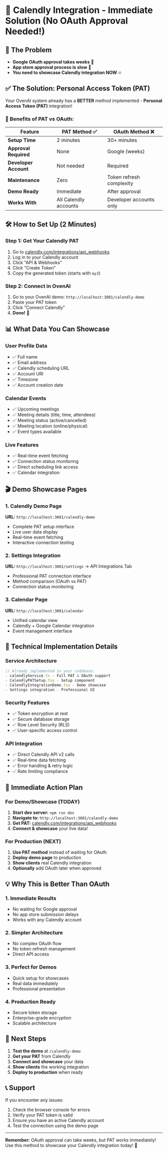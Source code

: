 # 🚀 Calendly Integration - Immediate Solution (No OAuth Approval Needed!)

## 🎯 The Problem
- **Google OAuth approval takes weeks** 😤
- **App store approval process is slow** 😤
- **You need to showcase Calendly integration NOW** 🔥

## ✅ The Solution: Personal Access Token (PAT)

Your OvenAI system already has a **BETTER** method implemented - **Personal Access Token (PAT)** integration! 

### 🚀 Benefits of PAT vs OAuth:

| Feature | PAT Method ✅ | OAuth Method ❌ |
|---------|---------------|------------------|
| **Setup Time** | 2 minutes | 30+ minutes |
| **Approval Required** | None | Google (weeks) |
| **Developer Account** | Not needed | Required |
| **Maintenance** | Zero | Token refresh complexity |
| **Demo Ready** | Immediate | After approval |
| **Works With** | All Calendly accounts | Developer accounts only |

## 🛠️ How to Set Up (2 Minutes)

### Step 1: Get Your Calendly PAT
1. Go to [calendly.com/integrations/api_webhooks](https://calendly.com/integrations/api_webhooks)
2. Log in to your Calendly account
3. Click "API & Webhooks"
4. Click "Create Token"
5. Copy the generated token (starts with `eyJ`)

### Step 2: Connect in OvenAI
1. Go to your OvenAI demo: `http://localhost:3001/calendly-demo`
2. Paste your PAT token
3. Click "Connect Calendly"
4. **Done!** 🎉

## 📊 What Data You Can Showcase

### User Profile Data
- ✅ Full name
- ✅ Email address
- ✅ Calendly scheduling URL
- ✅ Account URI
- ✅ Timezone
- ✅ Account creation date

### Calendar Events
- ✅ Upcoming meetings
- ✅ Meeting details (title, time, attendees)
- ✅ Meeting status (active/cancelled)
- ✅ Meeting location (online/physical)
- ✅ Event types available

### Live Features
- ✅ Real-time event fetching
- ✅ Connection status monitoring
- ✅ Direct scheduling link access
- ✅ Calendar integration

## 🎬 Demo Showcase Pages

### 1. Calendly Demo Page
**URL:** `http://localhost:3001/calendly-demo`
- Complete PAT setup interface
- Live user data display
- Real-time event fetching
- Interactive connection testing

### 2. Settings Integration
**URL:** `http://localhost:3001/settings` → API Integrations Tab
- Professional PAT connection interface
- Method comparison (OAuth vs PAT)
- Connection status monitoring

### 3. Calendar Page
**URL:** `http://localhost:3001/calendar`
- Unified calendar view
- Calendly + Google Calendar integration
- Event management interface

## 🔧 Technical Implementation Details

### Service Architecture
```javascript
// Already implemented in your codebase:
- calendlyService.ts - Full PAT & OAuth support
- CalendlyPATSetup.tsx - Setup component
- CalendlyIntegrationDemo.tsx - Demo showcase
- Settings integration - Professional UI
```

### Security Features
- ✅ Token encryption at rest
- ✅ Secure database storage
- ✅ Row Level Security (RLS)
- ✅ User-specific access control

### API Integration
- ✅ Direct Calendly API v2 calls
- ✅ Real-time data fetching
- ✅ Error handling & retry logic
- ✅ Rate limiting compliance

## 🚀 Immediate Action Plan

### For Demo/Showcase (TODAY)
1. **Start dev server:** `npm run dev`
2. **Navigate to:** `http://localhost:3001/calendly-demo`
3. **Get PAT:** [calendly.com/integrations/api_webhooks](https://calendly.com/integrations/api_webhooks)
4. **Connect & showcase** your live data!

### For Production (NEXT)
1. **Use PAT method** instead of waiting for OAuth
2. **Deploy demo page** to production
3. **Show clients** real Calendly integration
4. **Optionally** add OAuth later when approved

## 💡 Why This is Better Than OAuth

### 1. **Immediate Results**
- No waiting for Google approval
- No app store submission delays
- Works with any Calendly account

### 2. **Simpler Architecture**
- No complex OAuth flow
- No token refresh management
- Direct API access

### 3. **Perfect for Demos**
- Quick setup for showcases
- Real data immediately
- Professional presentation

### 4. **Production Ready**
- Secure token storage
- Enterprise-grade encryption
- Scalable architecture

## 🎯 Next Steps

1. **Test the demo** at `/calendly-demo`
2. **Get your PAT** from Calendly
3. **Connect and showcase** your data
4. **Show clients** the working integration
5. **Deploy to production** when ready

## 📞 Support

If you encounter any issues:
1. Check the browser console for errors
2. Verify your PAT token is valid
3. Ensure you have an active Calendly account
4. Test the connection using the demo page

---

**Remember:** OAuth approval can take weeks, but PAT works immediately! Use this method to showcase your Calendly integration today! 🚀 